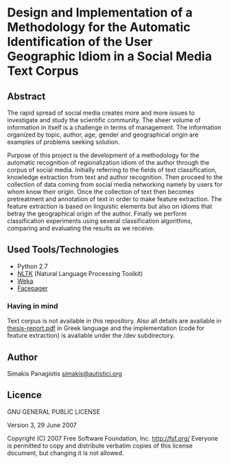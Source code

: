 # Design and Implementation of a Methodology for the Automatic Identification of the User Geographic Idiom in a Social Media Text Corpus


## Abstract
The rapid spread of social media creates more and more issues to investigate and study the scientific community. The sheer volume of information in itself is a challenge in terms of management. The information organized by topic, author, age, gender and geographical origin are examples of problems seeking solution.

Purpose of this project is the development of a methodology for the automatic recognition of regionalization idiom of the author through the corpus of social media. Initially referring to the fields of text classification, knowledge extraction from text and author recognition. Then proceed to the collection of data coming from social media
networking namely by users for whom know their origin. Once the collection of text then becomes pretreatment and annotation of text in order to make feature extraction. The feature extraction is based on linguistic elements but also on idioms that betray the geographical origin of the author. Finally we perform classification experiments using several classification algorithms, comparing and evaluating the results as we receive.

## Used Tools/Technologies
 * Python 2.7
 * [NLTK](https://ntlk.org) (Natural Language Processing Toolkit)
 * [Weka](http://www.cs.waikato.ac.nz/ml/weka/)
 * [Facepager](https://github.com/strohne/Facepager)

### Having in mind
Text corpus is not available in this repository. Also all details are available in [thesis-report.pdf](https://github.com/sp1thas/Automatic-Identification-of-the-User-Geographic-Idiom/blob/master/thesis-report.pdf) in Greek language and the implementation (code for feature extraction) is available under the /dev subdirectory.

## Author
Simakis Panagiotis [simakis@autistici.org](mailto:simakis@autistici.org)

## Licence

GNU GENERAL PUBLIC LICENSE

Version 3, 29 June 2007

Copyright (C) 2007 Free Software Foundation, Inc. http://fsf.org/ Everyone is permitted to copy and distribute verbatim copies of this license document, but changing it is not allowed.
